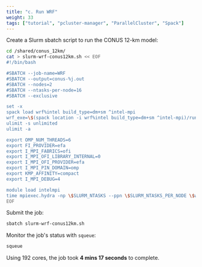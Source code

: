```yaml
---
title: "c. Run WRF"
weight: 33
tags: ["tutorial", "pcluster-manager", "ParallelCluster", "Spack"]
---
```


Create a Slurm sbatch script to run the CONUS 12-km model:

```bash
cd /shared/conus_12km/
cat > slurm-wrf-conus12km.sh << EOF
#!/bin/bash

#SBATCH --job-name=WRF
#SBATCH --output=conus-%j.out
#SBATCH --nodes=2
#SBATCH --ntasks-per-node=16
#SBATCH --exclusive

set -x
spack load wrf%intel build_type=dm+sm ^intel-mpi
wrf_exe=\$(spack location -i wrf%intel build_type=dm+sm ^intel-mpi)/run/wrf.exe
ulimit -s unlimited
ulimit -a

export OMP_NUM_THREADS=6
export FI_PROVIDER=efa
export I_MPI_FABRICS=ofi
export I_MPI_OFI_LIBRARY_INTERNAL=0
export I_MPI_OFI_PROVIDER=efa
export I_MPI_PIN_DOMAIN=omp
export KMP_AFFINITY=compact
export I_MPI_DEBUG=4

module load intelmpi
time mpiexec.hydra -np \$SLURM_NTASKS --ppn \$SLURM_NTASKS_PER_NODE \$wrf_exe
EOF
```

Submit the job:

```bash
sbatch slurm-wrf-conus12km.sh
```

Monitor the job's status with `squeue`:

```bash
squeue
```

Using 192 cores, the job took **4 mins 17 seconds** to complete.